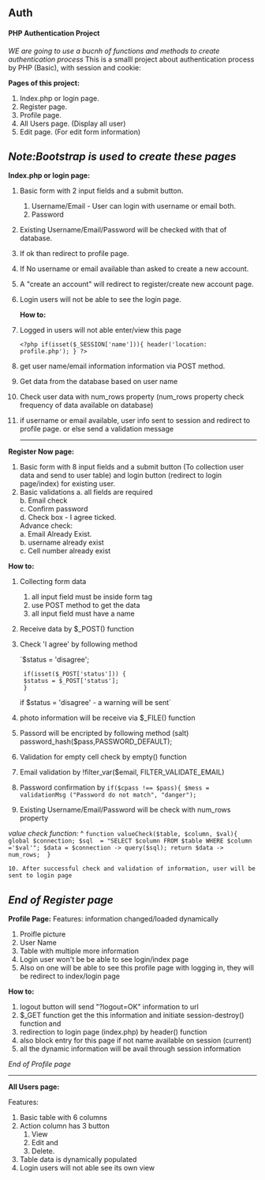 ## Auth 
#### PHP Authentication Project

*WE are going to use a bucnh of functions and methods to create authentication process*
    This is a smalll project about authentication process by PHP (Basic), with session and cookie:

**Pages of this project:** 
1. Index.php or login page.<br>
2. Register page.<br>
3. Profile page.<br>
4. All Users page. (Display all user)<br>
5. Edit page. (For edit form information)<br>

 *Note:Bootstrap is used to create these pages*
--------

**Index.php or login page:**

1. Basic form with 2 input fields and a submit button. 
    1. Username/Email - User can login with username or email both.
    2. Password  

2. Existing Username/Email/Password will be checked with that of database.
3. If ok than redirect to profile page.
4. If No username or email available than asked to create a new account.
5. A "create an account" will redirect to register/create new account page.
6. Login users will not be able to see the login page.   
    
 

	**How to:** 	
1. Logged in users will not able enter/view this page

 	`<?php
	if(isset($_SESSION['name'])){
	header('location: profile.php');
	   }
	?>`

2. get user name/email information information via POST method.
3. Get data from the database based on user name
4. Check user data with num_rows property (num_rows property check frequency of data available on database)
5. if username or email available, user info sent to session  and redirect to profile page.  or else send a validation message	
	
    ---------------------------

**Register Now page:**
1. Basic form with 8 input fields and a submit button (To collection user data and send to user table) and login button (redirect to login page/index) for 	existing user.
2. Basic validations
    a. all fields are required <br>
	b. Email check <br>
	c. Confirm password <br>
	d. Check box - I agree ticked. <br> 
	Advance check: <br>
	a. Email Already Exist. <br>
	b. username already exist <br>
	c. Cell number already exist <br>

**How to:** 
1. Collecting form data
	1. all input field must be inside form tag
	2. use POST method to get the data
	3. all input field must have a name
2. Receive data by $_POST() function
3. Check 'I agree' by following method

	`$status = 'disagree';
		
		if(isset($_POST['status'])) {
		$status = $_POST['status'];
		}
	if $status = 'disagree' -  a warning will be sent`

4. photo information will be receive via $_FILE() function
5. Passord will be encripted by following method (salt)
	password_hash($pass,PASSWORD_DEFAULT);
6. Validation for empty cell check by empty() function
7. Email validation by !filter_var($email, FILTER_VALIDATE_EMAIL) 
8. Password confirmation by 
	`if($cpass !== $pass){
			$mess = validationMsg ("Password do not match", "danger");`

9. Existing  Username/Email/Password will be check with num_rows property

*value check function:*
^
`function valueCheck($table, $column, $val){
        global $connection;
        $sql  = "SELECT $column FROM $table WHERE $column ='$val'";
		$data = $connection -> query($sql);
		return $data -> num_rows; 
}`



	10. After successful check and validation of information, user will be sent to login page

*End of Register page*
--------------------

**Profile Page:** 
Features: information changed/loaded dynamically
1. Proifle picture 
2. User Name
3. Table with multiple more information
4. Login user won't be be able to see login/index page
5. Also on one will be able to see this profile page with logging in, they will be redirect to index/login page

**How to:** 
1. logout button will send "?logout=OK" information to url
2. $_GET function get the this information and initiate session-destroy() function and
3. redirection to login page (index.php) by header() function
4. also block entry for this page if not name available on session (current)
5. all the dynamic information will be avail through session information

*End of Profile page*

-----

**All Users page:**

Features:
 1. Basic table with 6 columns
 2. Action column has 3 button
	1. View
	2. Edit and
	3. Delete.
3. Table data is dynamically populated
4. Login users will not able see its own view

	


